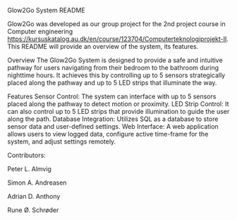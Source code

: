 Glow2Go System README

Glow2Go was developed as our group project for the 2nd project course in Computer engineering https://kursuskatalog.au.dk/en/course/123704/Computerteknologiprojekt-II. This README will provide an overview of the system, its features.

Overview
The Glow2Go System is designed to provide a safe and intuitive pathway for users navigating from their bedroom to the bathroom during nighttime hours. It achieves this by controlling up to 5 sensors strategically placed along the pathway and up to 5 LED strips that illuminate the way.

Features
Sensor Control: The system can interface with up to 5 sensors placed along the pathway to detect motion or proximity.
LED Strip Control: It can also control up to 5 LED strips that provide illumination to guide the user along the path.
Database Integration: Utilizes SQL as a database to store sensor data and user-defined settings.
Web Interface: A web application allows users to view logged data, configure active time-frame for the system, and adjust settings remotely.  


Contributors:  

Peter L. Almvig  

Simon A. Andreasen  

Adrian D. Anthony  

Rune Ø. Schrøder
